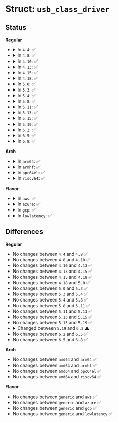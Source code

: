 # Struct: <code>usb_class_driver</code>

## Status
<b>Regular</b>
<ul>
<li>
<details>
<summary>In <code>4.4</code>: ✅</summary>

```c
struct usb_class_driver {
    char *name;
    char * (*devnode)(struct device *, umode_t *);
    const struct file_operations *fops;
    int minor_base;
};
```
</details>
</li>
<li>
<details>
<summary>In <code>4.8</code>: ✅</summary>

```c
struct usb_class_driver {
    char *name;
    char * (*devnode)(struct device *, umode_t *);
    const struct file_operations *fops;
    int minor_base;
};
```
</details>
</li>
<li>
<details>
<summary>In <code>4.10</code>: ✅</summary>

```c
struct usb_class_driver {
    char *name;
    char * (*devnode)(struct device *, umode_t *);
    const struct file_operations *fops;
    int minor_base;
};
```
</details>
</li>
<li>
<details>
<summary>In <code>4.13</code>: ✅</summary>

```c
struct usb_class_driver {
    char *name;
    char * (*devnode)(struct device *, umode_t *);
    const struct file_operations *fops;
    int minor_base;
};
```
</details>
</li>
<li>
<details>
<summary>In <code>4.15</code>: ✅</summary>

```c
struct usb_class_driver {
    char *name;
    char * (*devnode)(struct device *, umode_t *);
    const struct file_operations *fops;
    int minor_base;
};
```
</details>
</li>
<li>
<details>
<summary>In <code>4.18</code>: ✅</summary>

```c
struct usb_class_driver {
    char *name;
    char * (*devnode)(struct device *, umode_t *);
    const struct file_operations *fops;
    int minor_base;
};
```
</details>
</li>
<li>
<details>
<summary>In <code>5.0</code>: ✅</summary>

```c
struct usb_class_driver {
    char *name;
    char * (*devnode)(struct device *, umode_t *);
    const struct file_operations *fops;
    int minor_base;
};
```
</details>
</li>
<li>
<details>
<summary>In <code>5.3</code>: ✅</summary>

```c
struct usb_class_driver {
    char *name;
    char * (*devnode)(struct device *, umode_t *);
    const struct file_operations *fops;
    int minor_base;
};
```
</details>
</li>
<li>
<details>
<summary>In <code>5.4</code>: ✅</summary>

```c
struct usb_class_driver {
    char *name;
    char * (*devnode)(struct device *, umode_t *);
    const struct file_operations *fops;
    int minor_base;
};
```
</details>
</li>
<li>
<details>
<summary>In <code>5.8</code>: ✅</summary>

```c
struct usb_class_driver {
    char *name;
    char * (*devnode)(struct device *, umode_t *);
    const struct file_operations *fops;
    int minor_base;
};
```
</details>
</li>
<li>
<details>
<summary>In <code>5.11</code>: ✅</summary>

```c
struct usb_class_driver {
    char *name;
    char * (*devnode)(struct device *, umode_t *);
    const struct file_operations *fops;
    int minor_base;
};
```
</details>
</li>
<li>
<details>
<summary>In <code>5.13</code>: ✅</summary>

```c
struct usb_class_driver {
    char *name;
    char * (*devnode)(struct device *, umode_t *);
    const struct file_operations *fops;
    int minor_base;
};
```
</details>
</li>
<li>
<details>
<summary>In <code>5.15</code>: ✅</summary>

```c
struct usb_class_driver {
    char *name;
    char * (*devnode)(struct device *, umode_t *);
    const struct file_operations *fops;
    int minor_base;
};
```
</details>
</li>
<li>
<details>
<summary>In <code>5.19</code>: ✅</summary>

```c
struct usb_class_driver {
    char *name;
    char * (*devnode)(struct device *, umode_t *);
    const struct file_operations *fops;
    int minor_base;
};
```
</details>
</li>
<li>
<details>
<summary>In <code>6.2</code>: ✅</summary>

```c
struct usb_class_driver {
    char *name;
    char * (*devnode)(const struct device *, umode_t *);
    const struct file_operations *fops;
    int minor_base;
};
```
</details>
</li>
<li>
<details>
<summary>In <code>6.5</code>: ✅</summary>

```c
struct usb_class_driver {
    char *name;
    char * (*devnode)(const struct device *, umode_t *);
    const struct file_operations *fops;
    int minor_base;
};
```
</details>
</li>
<li>
<details>
<summary>In <code>6.8</code>: ✅</summary>

```c
struct usb_class_driver {
    char *name;
    char * (*devnode)(const struct device *, umode_t *);
    const struct file_operations *fops;
    int minor_base;
};
```
</details>
</li>
</ul>
<b>Arch</b>
<ul>
<li>
<details>
<summary>In <code>arm64</code>: ✅</summary>

```c
struct usb_class_driver {
    char *name;
    char * (*devnode)(struct device *, umode_t *);
    const struct file_operations *fops;
    int minor_base;
};
```
</details>
</li>
<li>
<details>
<summary>In <code>armhf</code>: ✅</summary>

```c
struct usb_class_driver {
    char *name;
    char * (*devnode)(struct device *, umode_t *);
    const struct file_operations *fops;
    int minor_base;
};
```
</details>
</li>
<li>
<details>
<summary>In <code>ppc64el</code>: ✅</summary>

```c
struct usb_class_driver {
    char *name;
    char * (*devnode)(struct device *, umode_t *);
    const struct file_operations *fops;
    int minor_base;
};
```
</details>
</li>
<li>
<details>
<summary>In <code>riscv64</code>: ✅</summary>

```c
struct usb_class_driver {
    char *name;
    char * (*devnode)(struct device *, umode_t *);
    const struct file_operations *fops;
    int minor_base;
};
```
</details>
</li>
</ul>
<b>Flavor</b>
<ul>
<li>
<details>
<summary>In <code>aws</code>: ✅</summary>

```c
struct usb_class_driver {
    char *name;
    char * (*devnode)(struct device *, umode_t *);
    const struct file_operations *fops;
    int minor_base;
};
```
</details>
</li>
<li>
<details>
<summary>In <code>azure</code>: ✅</summary>

```c
struct usb_class_driver {
    char *name;
    char * (*devnode)(struct device *, umode_t *);
    const struct file_operations *fops;
    int minor_base;
};
```
</details>
</li>
<li>
<details>
<summary>In <code>gcp</code>: ✅</summary>

```c
struct usb_class_driver {
    char *name;
    char * (*devnode)(struct device *, umode_t *);
    const struct file_operations *fops;
    int minor_base;
};
```
</details>
</li>
<li>
<details>
<summary>In <code>lowlatency</code>: ✅</summary>

```c
struct usb_class_driver {
    char *name;
    char * (*devnode)(struct device *, umode_t *);
    const struct file_operations *fops;
    int minor_base;
};
```
</details>
</li>
</ul>

## Differences
<b>Regular</b>
<ul>
<li>
No changes between <code>4.4</code> and <code>4.8</code> ✅
</li>
<li>
No changes between <code>4.8</code> and <code>4.10</code> ✅
</li>
<li>
No changes between <code>4.10</code> and <code>4.13</code> ✅
</li>
<li>
No changes between <code>4.13</code> and <code>4.15</code> ✅
</li>
<li>
No changes between <code>4.15</code> and <code>4.18</code> ✅
</li>
<li>
No changes between <code>4.18</code> and <code>5.0</code> ✅
</li>
<li>
No changes between <code>5.0</code> and <code>5.3</code> ✅
</li>
<li>
No changes between <code>5.3</code> and <code>5.4</code> ✅
</li>
<li>
No changes between <code>5.4</code> and <code>5.8</code> ✅
</li>
<li>
No changes between <code>5.8</code> and <code>5.11</code> ✅
</li>
<li>
No changes between <code>5.11</code> and <code>5.13</code> ✅
</li>
<li>
No changes between <code>5.13</code> and <code>5.15</code> ✅
</li>
<li>
No changes between <code>5.15</code> and <code>5.19</code> ✅
</li>
<li>
<details>
<summary>Changed between <code>5.19</code> and <code>6.2</code> ⚠️</summary>
<ul>
<li>
<b>Field type changed. </b>
<code>char * (*devnode)(struct device *, umode_t *)</code> ➡️ <code>char * (*devnode)(const struct device *, umode_t *)</code>
</li>
</ul>
</details>
</li>
<li>
No changes between <code>6.2</code> and <code>6.5</code> ✅
</li>
<li>
No changes between <code>6.5</code> and <code>6.8</code> ✅
</li>
</ul>
<b>Arch</b>
<ul>
<li>
No changes between <code>amd64</code> and <code>arm64</code> ✅
</li>
<li>
No changes between <code>amd64</code> and <code>armhf</code> ✅
</li>
<li>
No changes between <code>amd64</code> and <code>ppc64el</code> ✅
</li>
<li>
No changes between <code>amd64</code> and <code>riscv64</code> ✅
</li>
</ul>
<b>Flavor</b>
<ul>
<li>
No changes between <code>generic</code> and <code>aws</code> ✅
</li>
<li>
No changes between <code>generic</code> and <code>azure</code> ✅
</li>
<li>
No changes between <code>generic</code> and <code>gcp</code> ✅
</li>
<li>
No changes between <code>generic</code> and <code>lowlatency</code> ✅
</li>
</ul>
